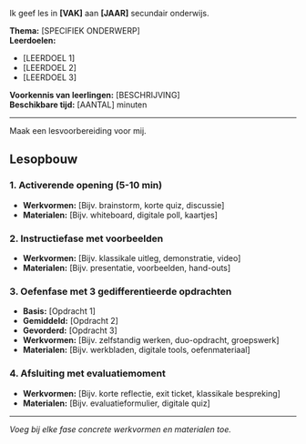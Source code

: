 Ik geef les in **[VAK]** aan **[JAAR]** secundair onderwijs.

**Thema:** [SPECIFIEK ONDERWERP]  
**Leerdoelen:**
- [LEERDOEL 1]
- [LEERDOEL 2]
- [LEERDOEL 3]

**Voorkennis van leerlingen:** [BESCHRIJVING]  
**Beschikbare tijd:** [AANTAL] minuten

---

Maak een lesvoorbereiding voor mij.

## Lesopbouw

### 1. Activerende opening (5-10 min)
- **Werkvormen:** [Bijv. brainstorm, korte quiz, discussie]
- **Materialen:** [Bijv. whiteboard, digitale poll, kaartjes]

### 2. Instructiefase met voorbeelden
- **Werkvormen:** [Bijv. klassikale uitleg, demonstratie, video]
- **Materialen:** [Bijv. presentatie, voorbeelden, hand-outs]

### 3. Oefenfase met 3 gedifferentieerde opdrachten
- **Basis:** [Opdracht 1]
- **Gemiddeld:** [Opdracht 2]
- **Gevorderd:** [Opdracht 3]
- **Werkvormen:** [Bijv. zelfstandig werken, duo-opdracht, groepswerk]
- **Materialen:** [Bijv. werkbladen, digitale tools, oefenmateriaal]

### 4. Afsluiting met evaluatiemoment
- **Werkvormen:** [Bijv. korte reflectie, exit ticket, klassikale bespreking]
- **Materialen:** [Bijv. evaluatieformulier, digitale quiz]

---

*Voeg bij elke fase concrete werkvormen en materialen toe.*